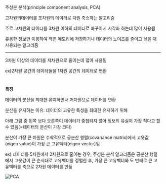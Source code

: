 주성분 분석(principle component analysis, PCA)<br>

고차원의데이터를 조차원의 데이터로 차원 축소하는 알고리즘<br>

주로 고차원의 데이터를 3차원 이하의 데이터로 바꾸어서 시각화 하는데 많이 사용됨<br>

유용한 정보만 이용하여 적은 메모리에 저장하거나 데이터의 노이즈를 줄이고 싶을 때 사용되는 알고리즘

---

3차원 이상의 데이터를 저차원으로 줄이는데 많이 사용됨<br>

ex)2차원 공간의 데이터들을 1차원 공간의 데이터로 변환

#

**특징**<br>

데이터의 분산을 최대한 유지하면서 저차원으로 데이터를 변환<br>

분산을 유지하는 이유: 데이터의 고유한 특성을 최대한 유지하기 위해<br>

아래 그림 중 왼쪽 보다 오른쪽이 데이터가 중첩되지 않아 정보의 유실이 가장 적다고 할 수 있음(=데이터의 분산이 가장 크다)<br>

분산이 가장 큰 차원은 수학적으로 공분산 행렬(covariance matrix)에서 고윳값(eigen value)이 가장 큰 고유벡터(eigen vector)임<br>

ex) 데이터를 5차원에서 2차원으로 줄이는 경우, 주성분 분석 알고리즘은 공분산 행렬에서 고윳값이 큰 순서대로 고유벡터를 정렬한 후, 가장 큰 고유벡터와 도 번째로 큰 고유벡터를 축으로 2차원 데이터를 만듦

![PCA](https://github.com/ornni/ML_algorithm/blob/main/PCA/image/PCA_2-1.png?raw=true)
